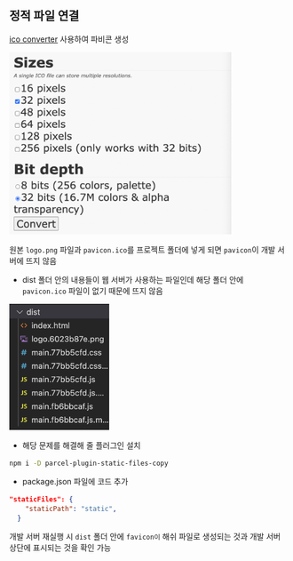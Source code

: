 ## 정적 파일 연결

[ico converter](https://www.icoconverter.com/) 사용하여 파비콘 생성

<img src="../images/1-2.png" width="400px" />

<br/>

원본 `logo.png` 파일과 `pavicon.ico`를 프로젝트 폴더에 넣게 되면 `pavicon`이 개발 서버에 뜨지 않음

- dist 폴더 안의 내용들이 웹 서버가 사용하는 파일인데 해당 폴더 안에 `pavicon.ico` 파일이 없기 때문에 뜨지 않음

<img src="../images/1-3.png" width="180px" />

- 해당 문제를 해결해 줄 플러그인 설치

```bash
npm i -D parcel-plugin-static-files-copy
```

- package.json 파일에 코드 추가

```json
"staticFiles": {
    "staticPath": "static",
  }
```

개발 서버 재실행 시 `dist` 폴더 안에 `favicon이` 해쉬 파일로 생성되는 것과 개발 서버 상단에 표시되는 것을 확인 가능